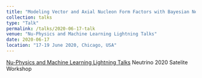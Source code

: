 ```yaml
---
title: "Modeling Vector and Axial Nucleon Form Factors with Bayesian Neural Networks"
collection: talks
type: "Talk"
permalink: /talks/2020-06-17-talk
venue: "Nu-Physics and Machine Learning Lightning Talks"
date: 2020-06-17
location: "17-19 June 2020, Chicago, USA"
---
```


[Nu-Physics and Machine Learning Lightning Talks](https://indico.slac.stanford.edu/event/377/) Neutrino 2020 Satelite Workshop
